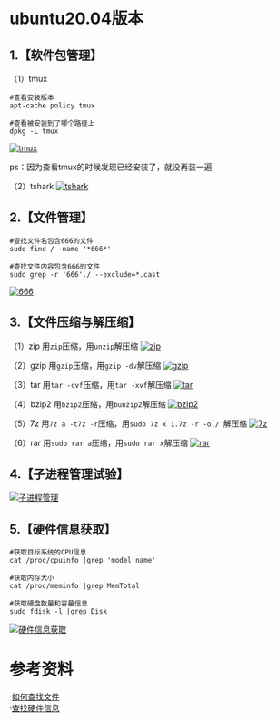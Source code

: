 # ubuntu20.04版本
## 1.【软件包管理】
（1）tmux
```
#查看安装版本
apt-cache policy tmux
```
```
#查看被安装到了哪个路径上
dpkg -L tmux
```
[![tmux](https://asciinema.org/a/tvqAXSLyC4NX0zps4OWv6Pz0B.svg)](https://asciinema.org/a/tvqAXSLyC4NX0zps4OWv6Pz0B)

 ps：因为查看tmux的时候发现已经安装了，就没再装一遍

（2）tshark
[![tshark](https://asciinema.org/a/v4kQS2ymIa3C3RVkuN96cEU6K.svg)](https://asciinema.org/a/v4kQS2ymIa3C3RVkuN96cEU6K)

## 2.【文件管理】
```
#查找文件名包含666的文件
sudo find / -name '*666*'
```
```
#查找文件内容包含666的文件
sudo grep -r '666'./ --exclude=*.cast
```
[![666](https://asciinema.org/a/3BC5lYph9DG0oi2WZbVEUosiF.svg)](https://asciinema.org/a/3BC5lYph9DG0oi2WZbVEUosiF)

## 3.【文件压缩与解压缩】

（1）zip
用```zip```压缩，用```unzip```解压缩
[![zip](https://asciinema.org/a/2p2wtCbPJjvS6P1OWqNmqzUgG.svg)](https://asciinema.org/a/2p2wtCbPJjvS6P1OWqNmqzUgG)

（2）gzip
用```gzip```压缩，用```gzip -dv```解压缩
[![gzip](https://asciinema.org/a/KThm8ajbFznwNNRqH6cOneiBD.svg)](https://asciinema.org/a/KThm8ajbFznwNNRqH6cOneiBD)

（3）tar
用```tar -cvf```压缩，用```tar -xvf```解压缩
[![tar](https://asciinema.org/a/c9Z44efrhqNZQAD9aPJRp7JFb.svg)](https://asciinema.org/a/c9Z44efrhqNZQAD9aPJRp7JFb)

（4）bzip2
用```bzip2```压缩，用```bunzip2```解压缩
[![bzip2](https://asciinema.org/a/ZHoSoDuZYAmscXIv9t5LPb7wd.svg)](https://asciinema.org/a/ZHoSoDuZYAmscXIv9t5LPb7wd)

（5）7z
用```7z a -t7z -r```压缩，用```sudo 7z x 1.7z -r -o./ ```解压缩
[![7z](https://asciinema.org/a/yIHBeasVJ4ves6WXnBn4DhFk5.svg)](https://asciinema.org/a/yIHBeasVJ4ves6WXnBn4DhFk5)

（6）rar
用```sudo rar a```压缩，用```sudo rar x```解压缩
[![rar](https://asciinema.org/a/mLt70cv980FAaHpKogWhm5KJ1.svg)](https://asciinema.org/a/mLt70cv980FAaHpKogWhm5KJ1)

## 4.【子进程管理试验】
[![子进程管理](https://asciinema.org/a/z4H6os6Gyj8wImGuri45MMx3e.svg)](https://asciinema.org/a/z4H6os6Gyj8wImGuri45MMx3e)

## 5.【硬件信息获取】
```
#获取目标系统的CPU信息
cat /proc/cpuinfo |grep 'model name'
```
```
#获取内存大小
cat /proc/meminfo |grep MemTotal 
```
```
#获取硬盘数量和容量信息
sudo fdisk -l |grep Disk
```
[![硬件信息获取](https://asciinema.org/a/EGPnZHPLj05TlaTjTsFW5O5bo.svg)](https://asciinema.org/a/EGPnZHPLj05TlaTjTsFW5O5bo)

# 参考资料
·[如何查找文件](https://jingyan.baidu.com/article/3065b3b6b28b7cbecff8a4e8.html)\
·[查找硬件信息](https://blog.csdn.net/qq_15437629/article/details/51601521)
